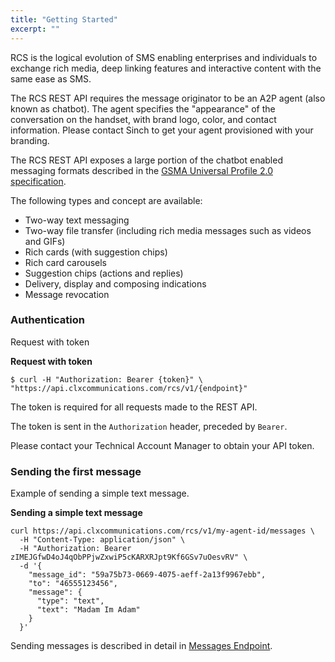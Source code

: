 ```yaml
---
title: "Getting Started"
excerpt: ""
---
```

RCS is the logical evolution of SMS enabling enterprises and individuals to exchange rich media, deep linking features and interactive content with the same ease as SMS.

The RCS REST API requires the message originator to be an A2P agent (also known as chatbot). The agent specifies the "appearance" of the conversation on the handset, with brand logo, color, and contact information. Please contact Sinch to get your agent provisioned with your branding.

The RCS REST API exposes a large portion of the chatbot enabled messaging formats described in the [GSMA Universal Profile 2.0 specification](https://www.gsma.com/futurenetworks/rcs/resources-rcs-events/universal-profile/).

The following types and concept are available:

* Two-way text messaging
* Two-way file transfer (including rich media messages such as videos and GIFs)
* Rich cards (with suggestion chips)
* Rich card carousels
* Suggestion chips (actions and replies)
* Delivery, display and composing indications
* Message revocation

### Authentication

Request with token

**Request with token**
```shell
$ curl -H "Authorization: Bearer {token}" \
"https://api.clxcommunications.com/rcs/v1/{endpoint}"
```


The token is required for all requests made to the REST API.

The token is sent in the `Authorization` header, preceded by `Bearer`.

Please contact your Technical Account Manager to obtain your API token.

### Sending the first message

Example of sending a simple text message.

**Sending a simple text message**
```shell
curl https://api.clxcommunications.com/rcs/v1/my-agent-id/messages \
  -H "Content-Type: application/json" \
  -H "Authorization: Bearer zIMEJGfwD4oJ4qObPPjwZxwiP5cKARXRJpt9Kf6GSv7uOesvRV" \
  -d '{
    "message_id": "59a75b73-0669-4075-aeff-2a13f9967ebb",
    "to": "46555123456",
    "message": {
      "type": "text",
      "text": "Madam Im Adam"
    }
  }'
```


Sending messages is described in detail in [Messages Endpoint](doc:messages-endpoint#section-send-a-message).